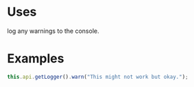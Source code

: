 # Uses

log any warnings to the console.

# Examples

```typescript
this.api.getLogger().warn("This might not work but okay.");
```

